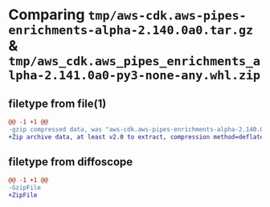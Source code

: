 # Comparing `tmp/aws-cdk.aws-pipes-enrichments-alpha-2.140.0a0.tar.gz` & `tmp/aws_cdk.aws_pipes_enrichments_alpha-2.141.0a0-py3-none-any.whl.zip`

## filetype from file(1)

```diff
@@ -1 +1 @@
-gzip compressed data, was "aws-cdk.aws-pipes-enrichments-alpha-2.140.0a0.tar", last modified: Thu May  2 16:00:40 2024, max compression
+Zip archive data, at least v2.0 to extract, compression method=deflate
```

## filetype from diffoscope

```diff
@@ -1 +1 @@
-GzipFile
+ZipFile
```

